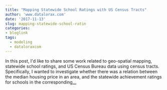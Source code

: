 ```yaml
---
title: "Mapping Statewide School Ratings with US Census Tracts"
author: 'www.datalorax.com'
date: '2017-11-13'
slug: mapping-statewide-school-ratin
categories:
- bloglink
tags:
  - modeling
  - dataloraxcom
---
```


In this post, I'd like to share some work related to geo-spatial mapping, statewide school ratings, and US Census Bureau data using census tracts. Specifically, I wanted to investigate whether there was a relation between the median housing price in an area, and the statewide achievement ratings for schools in the corresponding[... <i class="fas fa-external-link-alt"></i>](http://www.dandersondata.com/post/mapping-statewide-school-ratings-with-us-census-tracts/)

